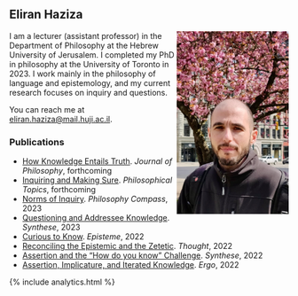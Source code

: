 ## Eliran Haziza

<img align="right" src="assets/webpic.png" width=250 alt="Photo" style="max-width: 40%;">

I am a lecturer (assistant professor) in the Department of Philosophy at the Hebrew University of Jerusalem. I completed my PhD in philosophy at the University of Toronto in 2023. I work mainly in the philosophy of language and epistemology, and my current research focuses on inquiry and questions.

You can reach me at <eliran.haziza@mail.huji.ac.il>.

### Publications

* [How Knowledge Entails Truth](https://philpapers.org/archive/HAZHKE.pdf). _Journal of Philosophy_, forthcoming
* [Inquiring and Making Sure](https://philpapers.org/archive/HAZIAM.pdf). _Philosophical Topics_, forthcoming
* [Norms of Inquiry](https://philpapers.org/archive/HAZNOI.pdf). _Philosophy Compass_, 2023
* [Questioning and Addressee Knowledge](https://philpapers.org/archive/HAZQAA.pdf). _Synthese_, 2023
* [Curious to Know](https://philpapers.org/archive/HAZCTK.pdf). _Episteme_, 2022
* [Reconciling the Epistemic and the Zetetic](https://philpapers.org/archive/HAZRTE.pdf). _Thought_, 2022
* [Assertion and the “How do you know” Challenge](https://philpapers.org/archive/HAZAAT.pdf). _Synthese_, 2022
* [Assertion, Implicature, and Iterated Knowledge](https://philpapers.org/archive/HAZAIA.pdf). _Ergo_, 2022

{% include analytics.html %}
